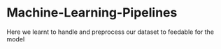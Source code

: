 # Machine-Learning-Pipelines
Here we learnt to handle and preprocess our dataset to feedable for the model
